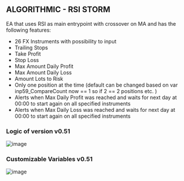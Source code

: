 ## ALGORITHMIC - RSI STORM
EA that uses RSI as main entrypoint with crossover on MA and has the following features:
 - 26 FX Instruments with possibility to input
 - Trailing Stops
 - Take Profit
 - Stop Loss
 - Max Amount Daily Profit
 - Max Amount Daily Loss
 - Amount Lots to Risk
 - Only one position at the time (default can be changed based on var inp59_CompareCount now == 1 so if 2 == 2 positions etc. )
 - Alerts when Max Daily Profit was reached and waits for next day at 00:00 to start again on all specified instruments
 - Alerts when Max Daily Loss was reached and waits for next day at 00:00 to start again on all specified instruments

### Logic of version v0.51

![image](https://user-images.githubusercontent.com/118682909/223976022-f82a2c3e-d96e-4847-addb-0cdb6b2287e6.png)

### Customizable Variables v0.51

![image](https://user-images.githubusercontent.com/118682909/223879281-3a17aa2a-137a-47d1-b53f-db236e9bf5d0.png)
 

